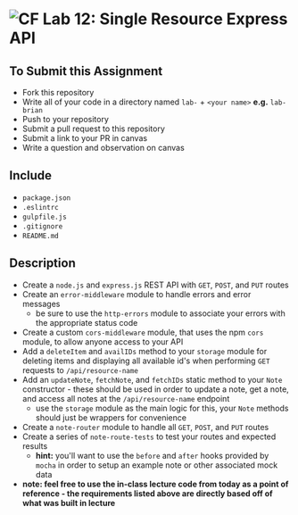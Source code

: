 ![CF](https://camo.githubusercontent.com/70edab54bba80edb7493cad3135e9606781cbb6b/687474703a2f2f692e696d6775722e636f6d2f377635415363382e706e67) Lab 12: Single Resource Express API
===

## To Submit this Assignment
  * Fork this repository
  * Write all of your code in a directory named `lab-` + `<your name>` **e.g.** `lab-brian`
  * Push to your repository
  * Submit a pull request to this repository
  * Submit a link to your PR in canvas
  * Write a question and observation on canvas

## Include
  * `package.json`
  * `.eslintrc`
  * `gulpfile.js`
  * `.gitignore`
  * `README.md`

## Description
  * Create a `node.js` and `express.js` REST API with `GET`, `POST`, and `PUT` routes
  * Create an `error-middleware` module to handle errors and error messages
    * be sure to use the `http-errors` module to associate your errors with the appropriate status code
  * Create a custom `cors-middleware` module, that uses the npm `cors` module, to allow anyone access to your API
  * Add a `deleteItem` and `availIDs` method to your `storage` module for deleting items and displaying all available id's when performing `GET` requests to `/api/resource-name`
  * Add an `updateNote`, `fetchNote`, and `fetchIDs` static method to your `Note` constructor - these should be used in order to update a note, get a note, and access all notes at the `/api/resource-name` endpoint
    * use the `storage` module as the main logic for this, your `Note` methods should just be wrappers for convenience
  * Create a `note-router` module to handle all `GET`, `POST`, and `PUT` routes
  * Create a series of `note-route-tests` to test your routes and expected results
    * **hint:** you'll want to use the `before` and `after` hooks provided by `mocha` in order to setup an example note or other associated mock data
  * **note: feel free to use the in-class lecture code from today as a point of reference - the requirements listed above are directly based off of what was built in lecture**
